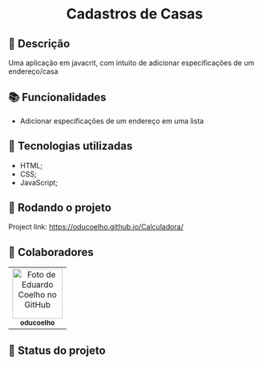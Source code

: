 <h1 align="center">Cadastros de Casas</h1>

## :memo: Descrição
Uma aplicação em javacrit, com intuito de adicionar especificações de um endereço/casa

## :books: Funcionalidades
* Adicionar especificações de um endereço em uma lista

## :wrench: Tecnologias utilizadas
* HTML;
* CSS;
* JavaScript;

## :rocket: Rodando o projeto
Project link: https://oducoelho.github.io/Calculadora/

## :handshake: Colaboradores
<table>
  <tr>
    <td align="center">
      <a href="http://github.com/oducoelho">
        <img src="https://avatars.githubusercontent.com/u/104034703?v=4" width="100px;" alt="Foto de Eduardo Coelho no GitHub"/><br>
        <sub>
          <b>oducoelho</b>
        </sub>
      </a>
    </td>
  </tr>
</table>

## :dart: Status do projeto
